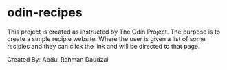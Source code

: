 # odin-recipes

This project is created as instructed by The Odin Project. The purpose is to create a simple recipie website. Where the user is given a list of some recipies and they can click the link and will be directed to that page. 

Created By: Abdul Rahman Daudzai